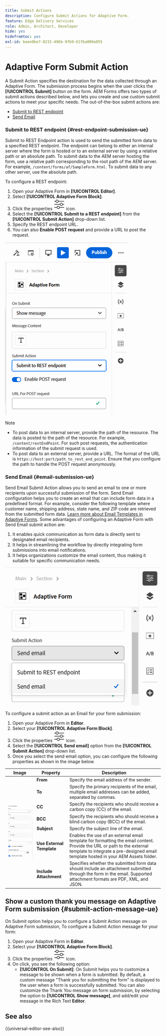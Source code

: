 ```yaml
---
title: Submit Actions
description: Configure Submit Actions for Adaptive Form.
feature: Edge Delivery Services
role: Admin, Architect, Developer
hide: yes
hidefromtoc: yes
exl-id: beee9be7-8215-496b-9fb9-61fba000a055
---
```

# Adaptive Form Submit Action

A Submit Action specifies the destination for the data collected through an Adaptive Form. The submission process begins when the user clicks the **[!UICONTROL Submit]** button on the form. AEM Forms offers two types of submit actions described below, and lets you create and use custom submit actions to meet your specific needs. The out-of-the-box submit actions are:

<!--To define a Submit Action for an Adaptive Form, you use the Properties dialog of the **Adaptive Form block** in the **Editor**-->

* [Submit to REST endpoint](#rest-endpoint-submission-ue)
* [Send Email](#email-submission-ue)


### Submit to REST endpoint {#rest-endpoint-submission-ue}

Submit to REST Endpoint action is used to send the submitted form data to a specified REST endpoint. The endpoint can belong to either an internal server where the form is hosted or to an external server by using a relative path or an absolute path. To submit data to the AEM server hosting the form, use a relative path corresponding to the root path of the AEM server. For example, `/content/forms/af/SampleForm.html`. To submit data to any other server, use the absolute path.

<!--Configuring the Submit Action to REST Endpoint for Adaptive Forms offers several benefits such as:  
* It facilitates seamless integration of form data with external systems and services via RESTful APIs.  
* Offers flexibility in managing data submissions from Adaptive Forms, accommodating dynamic and complex data structures.  
* Allows dynamic mapping of form fields to parameters within the REST endpoint URL, enabling adaptable and customizable data submissions.
-->



To configure a REST endpoint:

1. Open your Adaptive Form in **[!UICONTROL Editor]**.
1. Select **[!UICONTROL Adaptive Form Block]**. 
1. Click the properties ![properties](/help/forms/assets/Smock_Properties_18_N.svg) icon.
1. Select the **[!UICONTROL Submit to a REST endpoint]** from the **[!UICONTROL Submit Action]** drop-down list.
1. Specify the REST endpoint URL.
1. You can also **Enable POST request** and provide a URL to post the request. 

![Enable post request for adaptive forms](/help/forms/assets/enable-post-request-ue.png)

  >[!NOTE]
  >
  > * To post data to an internal server, provide the path of the resource. The data is posted to the path of the resource. For example, `/content/restEndPoint`. For such post requests, the authentication information of the submit request is used.
  > * To post data to an external server, provide a URL. The format of the URL is `https://host:port/path_to_rest_end_point`. Ensure that you configure the path to handle the POST request anonymously. 

### Send Email {#email-submission-ue}

Send Email Submit Action allows you to send an email to one or more recipients upon successful submission of the form. Send Email configuration helps you to create an email that can include form data in a predefined format. For example, consider the following template where customer name, shipping address, state name, and ZIP code are retrieved from the submitted form data. [Learn more about Email Templates in Adaptive Forms](/help/forms/html-email-templates-in-adaptive-forms.md). Some advantages of configuring an Adaptive Form with Send Email submit action are:

1. It enables quick communication as form data is directly sent to designated email recipients.
1. It helps in streamlining the workflow by directly integrating form submissions into email notifications.
1. It helps organizations customize the email content, thus making it suitable for specific communication needs.

![Adaptive Form properties in Universal Editor](/help/forms/assets/submit-actions-ue.png)


To configure a submit action as an Email for your form submission:

1. Open your Adaptive Form in **Editor**.
1. Select your **[!UICONTROL Adaptive Form Block]**. 
1. Click the properties ![properties](/help/forms/assets/Smock_Properties_18_N.svg) icon.
1. Select the **[!UICONTROL Send email]** option from the **[!UICONTROL Submit Action]** drop-down list. 
1. Once you select the send email option, you can configure the following properties as shown in the image below.
        
<table>
  <thead>
    <tr>
      <th>Image</th>
      <th>Property</th>
      <th>Description</th>
    </tr>
  </thead>
  <tbody>
    <tr>
    <td rowspan="7"><img src="/help/forms/assets/email-config-ue.png" alt="Email Configuration"></td> 
    <td><b>From</td>
    <td>Specify the email address of the sender.</td>
    </tr>
    <tr>
      <td><b>To</td>
      <td>Specify the primary recipients of the email, multiple email addresses can be added, separated by commas.</td>
    </tr>
    <tr>
      <td><b>CC</td>
      <td>Specify the recipients who should receive a carbon copy (CC) of the email.</td>
    </tr>
    <tr>
      <td><b>BCC</td>
      <td>Specify the recipients who should receive a blind carbon copy (BCC) of the email.</td>
    </tr>
    <tr>
      <td><b>Subject</td>
      <td>Specify the subject line of the email.</td>
    </tr>
    <tr>
      <td><b>Use External Template</td>
      <td>Enables the use of an external email template for formatting the email content. Provide the URL or path to the external template to integrate a pre-designed email template hosted in your AEM Assets folder.</td>
    </tr>
    <tr>
      <td><b>Include Attachment</td>
      <td>Specifies whether the submitted form data should include an attachment submitted through the form in the email. Supported attachment formats are PDF, XML, and JSON.</td>
    </tr>
  </tbody>
</table>






<!--
        
        * **From**: The email address of the sender.
        * **To**: Specify the primary recipients of the email, multiple email addresses can be added, separated by commas.
        * **CC**: Specify the recipients who should receive a carbon copy (CC) of the email.
        * **BCC**: Specify the recipients who should receive a blind carbon copy (BCC) of the email.
        * **Subject**: Specify the subject line of the email.
        * **Use External Template**: Enables the use of an external email template for formatting the email content. Provide the URL or path to the External template path to integrate a pre-designed email template hosted in your AEM Assets folder.
        * **Include Attachment**: Specifies whether the submitted form data should include an attachment submitted through the form in the email.

    {width=50%,height=50%}![Enable post request for adaptive forms](/help/forms/assets/email-config-ue.png)

-->

## Show a custom thank you message on Adaptive Form submission {#submit-action-message-ue}

On Submit option helps you to configure a Submit Action message on Adaptive Form submission, To configure a Submit Action message for your form:

1. Open your Adaptive Form in **Editor**.
1. Select your **[!UICONTROL Adaptive Form Block]**. 
1. Click the properties ![properties](/help/forms/assets/Smock_Properties_18_N.svg) icon. 
1. On click, you see the following option:
    * **[!UICONTROL On Submit]**: On Submit helps you to customize a message to be shown when a form is submitted. By default, a custom message "Thank you for submitting the form" is displayed to the user when a form is successfully submitted. 
    You can also customize the Thank You message on form submission, by selecting the option to **[!UICONTROL Show message]**, and add/edit your message in the Rich Text **Editor**.


## See also

{{universal-editor-see-also}}

